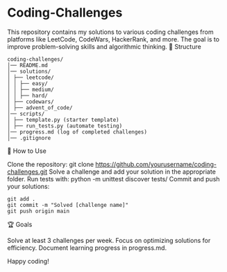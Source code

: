 # Coding-Challenges

This repository contains my solutions to various coding challenges from platforms like LeetCode, CodeWars, HackerRank, and more. The goal is to improve problem-solving skills and algorithmic thinking.
📂 Structure

```
coding-challenges/
│── README.md
│── solutions/
│ ├── leetcode/
│ │ ├── easy/
│ │ ├── medium/
│ │ ├── hard/
│ ├── codewars/
│ ├── advent_of_code/
│── scripts/
│ ├── template.py (starter template)
│ ├── run_tests.py (automate testing)
│── progress.md (log of completed challenges)
│── .gitignore
```

🚀 How to Use

Clone the repository:
git clone https://github.com/yourusername/coding-challenges.git
Solve a challenge and add your solution in the appropriate folder.
Run tests with:
python -m unittest discover tests/
Commit and push your solutions:

    git add .  
    git commit -m "Solved [challenge name]"  
    git push origin main  

🏆 Goals

Solve at least 3 challenges per week.
Focus on optimizing solutions for efficiency.
Document learning progress in progress.md.

Happy coding!
